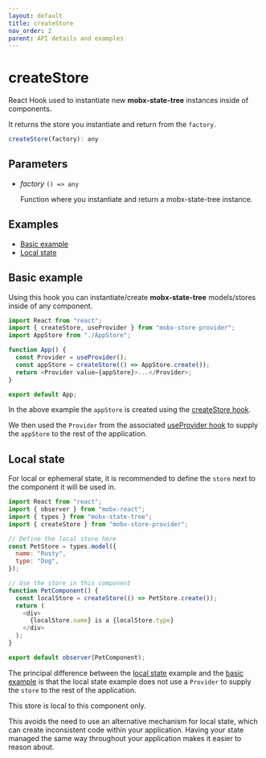 ```yaml
---
layout: default
title: createStore
nav_order: 2
parent: API details and examples
---
```


# createStore

React Hook used to instantiate new **mobx-state-tree** instances inside of components.

It returns the store you instantiate and return from the `factory`.

```javascript
createStore(factory): any
```

## Parameters

- _factory_ `() => any`

  Function where you instantiate and return a mobx-state-tree instance.

## Examples

- [Basic example](#basic-example)
- [Local state](#local-state)

## Basic example

Using this hook you can instantiate/create **mobx-state-tree** models/stores inside of any component.

```javascript
import React from "react";
import { createStore, useProvider } from "mobx-store-provider";
import AppStore from "./AppStore";

function App() {
  const Provider = useProvider();
  const appStore = createStore(() => AppStore.create());
  return <Provider value={appStore}>...</Provider>;
}

export default App;
```

In the above example the `appStore` is created using the [createStore hook](#createstore).

We then used the `Provider` from the associated [useProvider hook](/api/useProvider) to supply the `appStore` to the rest of the application.

## Local state

For local or ephemeral state, it is recommended to define the `store` next to the component it will be used in.

```javascript
import React from "react";
import { observer } from "mobx-react";
import { types } from "mobx-state-tree";
import { createStore } from "mobx-store-provider";

// Define the local store here
const PetStore = types.model({
  name: "Rusty",
  type: "Dog",
});

// Use the store in this component
function PetComponent() {
  const localStore = createStore(() => PetStore.create());
  return (
    <div>
      {localStore.name} is a {localStore.type}
    </div>
  );
}

export default observer(PetComponent);
```

The principal difference between the [local state](#local-state) example and the [basic example](#basic-example) is that the local state example does not use a `Provider` to supply the `store` to the rest of the application.

This store is local to this component only.

This avoids the need to use an alternative mechanism for local state, which can create inconsistent code within your application. Having your state managed the same way throughout your application makes it easier to reason about.

